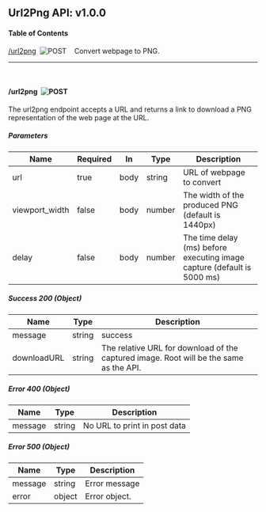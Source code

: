 ## Url2Png API: v1.0.0
#### Table of Contents


[/url2png](#/url2png_post)&nbsp;&nbsp;![POST](https://github.com/spatialdev/static-api-docs/blob/master/images/post.png?raw=true)&nbsp;&nbsp;&nbsp;&nbsp;Convert webpage to PNG.



***
<br/>


#### <a id="/url2png_post">/url2png</a>&nbsp;&nbsp;![POST](https://github.com/spatialdev/static-api-docs/blob/master/images/post.png?raw=true)

The url2png endpoint accepts a URL and returns a link to download a PNG representation of the web page at the URL.

##### Parameters
|Name|Required|In|Type|Description|
|---|---|---|---|---|
|url|true|body|string|URL of webpage to convert|
|viewport_width|false|body|number|The width of the produced PNG (default is 1440px)|
|delay|false|body|number|The time delay (ms) before executing image capture (default is 5000 ms)|


##### Success 200 (Object)
|Name|Type|Description|
|---|---|---|
|message|string|success|
|downloadURL|string|The relative URL for download of the captured image. Root will be the same as the API.|

##### Error 400 (Object)
|Name|Type|Description|
|---|---|---|
|message|string|No URL to print in post data|

##### Error 500 (Object)
|Name|Type|Description|
|---|---|---|
|message|string|Error message|
|error|object|Error object.|



